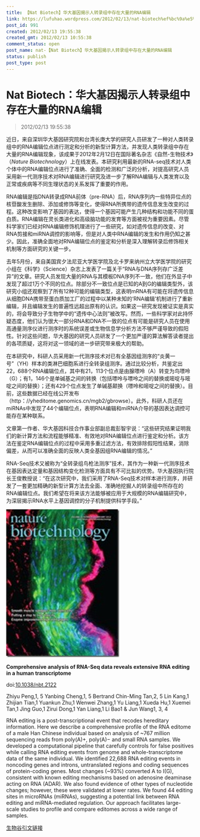 ```yaml
---
title: 【Nat Biotech】华大基因揭示人转录组中存在大量的RNA编辑
link: https://lufuhao.wordpress.com/2012/02/13/nat-biotech%ef%bc%9a%e5%8d%8e%e5%a4%a7%e5%9f%ba%e5%9b%a0%e6%8f%ad%e7%a4%ba%e4%ba%ba%e8%bd%ac%e5%bd%95%e7%bb%84%e4%b8%ad%e5%ad%98%e5%9c%a8%e5%a4%a7%e9%87%8f%e7%9a%84rna%e7%bc%96%e8%be%91/
post_id: 991
created: 2012/02/13 19:55:38
created_gmt: 2012/02/13 10:55:38
comment_status: open
post_name: nat-【Nat Biotech】华大基因揭示人转录组中存在大量的RNA编辑
status: publish
post_type: post
---
```


# Nat Biotech：华大基因揭示人转录组中存在大量的RNA编辑

> 2012/02/13 19:55:38

近日，来自深圳华大基因研究院和台湾长庚大学的研究人员研发了一种对人类转录组中的RNA编辑位点进行测定和分析的新型计算方法，并发现人类转录组中存在大量的RNA编辑现象，该成果于2012年2月12日在国际著名杂志《自然-生物技术》（_Nature Biotechnology_）上在线发表。本研究利用最新的RNA-seq技术对人类个体中的RNA编辑位点进行了准确、全面的检测和广泛的分析，对提高研究人员采用新一代测序技术对RNA编辑进行研究及进一步了解RNA编辑与人类发育以及正常或疾病等不同生理状态的关系发挥了重要的作用。 

RNA编辑是指DNA转录成RNA前体（pre-RNA）后，RNA序列内一些特异位点的核苷酸发生删除、添加或修饰等变化，使得RNA所携带的遗传信息发生改变的过程。这种改变影响了基因的表达，使得一个基因可能产生几种结构和功能不同的蛋白质。RNA编辑在灵长类进化和高级脑功能的发育等方面被视为重要因素。尽管科学家们已经对RNA编辑修饰机理进行了一些研究，如对遗传信息的改变、对RNA剪接和miRNA调控的影响等，但是对人类中RNA编辑的发生和作用仍知之甚少。因此，准确全面地对RNA编辑位点的鉴定和分析是深入理解转录后修饰相关机制等方面研究的关键一步。 

去年5月份，来自美国宾夕法尼亚大学医学院及北卡罗来纳州立大学医学院的研究小组在《科学》（Science）杂志上发表了一篇关于“RNA与DNA序列存广泛差异”的文章。研究人员发现大量的RNA与其模板DNA序列不一致，他们在外显子中发现了超过1万个不同的位点。除部分不一致位点是已知的A到G的编辑类型外，该研究小组还观察到了所有12种可能的编辑类型，这表明mRNA有可能在将遗传信息从细胞DNA携带至蛋白质加工厂的过程中以某种未知的‘RNA编辑’机制进行了重新编辑，并且编辑发生的普遍性远超出原有的认识。如果这一研究发现被证实是真实的，将会导致分子生物学中的“遗传中心法则”被改写。然而，一些科学家对此持怀疑态度，他们认为很大一部分RNA和DNA不一致的位点有可能是研究人员在使用高通量测序仪进行测序时的系统误差或生物信息学分析方法不够严谨导致的假阳性。针对这些问题，华大基因的研究人员研发了一个更加严谨的算法解答读者提出的各项质疑，这将对这一领域的进一步研究带来极大的帮助。 

在本研究中，科研人员采用新一代测序技术对已有全基因组测序的“炎黄一号”（YH）样本的类淋巴细胞系进行全转录组测序。通过比较分析，共鉴定出22，688个RNA编辑位点，其中有21，113个位点是由腺嘌呤（A）转变为鸟嘌呤（G）；有1，146个是单碱基之间的转换（包括嘌呤与嘌呤之间的替换或嘧啶与嘧啶之间的替换）；还有429个位点发生了单碱基颠换（嘌呤和嘧啶之间的替换）。目前，这些数据已经在线公开发布（http：//yheditome.genomics.cn/mgb2/gbrowse）。此外，科研人员还在miRNAs中发现了44个编辑位点，表明RNA编辑和miRNA介导的基因表达调控可能存在某种联系。 

文章第一作者、华大基因科技合作事业部副总裁彭智宇说：“这些研究结果证明我们的新计算方法和流程能够精准、有效地对RNA编辑位点进行鉴定和分析。该方法在鉴定RNA编辑位点的过程中采用多重过滤方法，有效排除假阳性结果，消除偏差，从而可以准确全面的反映人类全基因组RNA编辑的情况。” 

RNA-Seq技术又被称为“全转录组鸟枪法测序”技术，其作为一种新一代测序技术在基因表达定量和基因结构变化检测等方面具有不可比拟的优势。华大基因执行院长王俊教授说：“在这次研究中，我们采用了RNA-Seq技术对样本进行测序，并研发了一套更加精确的新型计算方法去全面、准确地挖掘人的转录组中所存在的RNA编辑位点。我们希望在将来该方法能够被应用于大规模的RNA编辑研究中，为深层揭示RNA水平上基因调控的分子机制提供科学手段。” 

 

![20120213-195538-0001](/assets/images/20120213-195538-0001.jpg)

**Comprehensive analysis of RNA-Seq data reveals extensive RNA editing in a human transcriptome**

doi:[10.1038/nbt.2122](http://dx.doi.org/10.1038/nbt.2122)

Zhiyu Peng,1, 5 Yanbing Cheng,1, 5 Bertrand Chin-Ming Tan,2, 5 Lin Kang,1 Zhijian Tian,1 Yuankun Zhu,1 Wenwei Zhang,1 Yu Liang,1 Xueda Hu,1 Xuemei Tan,1 Jing Guo,1 Zirui Dong,1 Yan Liang,1 Li Bao1 & Jun Wang1, 3, 4 

RNA editing is a post-transcriptional event that recodes hereditary information. Here we describe a comprehensive profile of the RNA editome of a male Han Chinese individual based on analysis of ~767 million sequencing reads from poly(A)+, poly(A)− and small RNA samples. We developed a computational pipeline that carefully controls for false positives while calling RNA editing events from genome and whole-transcriptome data of the same individual. We identified 22,688 RNA editing events in noncoding genes and introns, untranslated regions and coding sequences of protein-coding genes. Most changes (~93%) converted A to I(G), consistent with known editing mechanisms based on adenosine deaminase acting on RNA (ADAR). We also found evidence of other types of nucleotide changes; however, these were validated at lower rates. We found 44 editing sites in microRNAs (miRNAs), suggesting a potential link between RNA editing and miRNA-mediated regulation. Our approach facilitates large-scale studies to profile and compare editomes across a wide range of samples. 


[生物谷引文链接](http://www.bioon.com/biology/Class18/516999.shtml)
